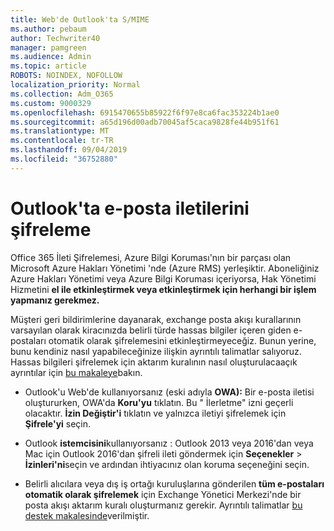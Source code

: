 ```yaml
---
title: Web'de Outlook'ta S/MIME
ms.author: pebaum
author: Techwriter40
manager: pamgreen
ms.audience: Admin
ms.topic: article
ROBOTS: NOINDEX, NOFOLLOW
localization_priority: Normal
ms.collection: Adm_O365
ms.custom: 9000329
ms.openlocfilehash: 6915470655b85922f6f97e8ca6fac353224b1ae0
ms.sourcegitcommit: a65d196d00adb70045af5caca9828fe44b951f61
ms.translationtype: MT
ms.contentlocale: tr-TR
ms.lasthandoff: 09/04/2019
ms.locfileid: "36752880"
---
```

# <a name="encrypt-email-messages-in-outlook"></a>Outlook'ta e-posta iletilerini şifreleme

Office 365 İleti Şifrelemesi, Azure Bilgi Koruması'nın bir parçası olan Microsoft Azure Hakları Yönetimi 'nde (Azure RMS) yerleşiktir. Aboneliğiniz Azure Hakları Yönetimi veya Azure Bilgi Koruması içeriyorsa, Hak Yönetimi Hizmetini **el ile etkinleştirmek veya etkinleştirmek için herhangi bir işlem yapmanız gerekmez.**

Müşteri geri bildirimlerine dayanarak, exchange posta akışı kurallarının varsayılan olarak kiracınızda belirli türde hassas bilgiler içeren giden e-postaları otomatik olarak şifrelemesini etkinleştirmeyeceğiz. Bunun yerine, bunu kendiniz nasıl yapabileceğinize ilişkin ayrıntılı talimatlar salıyoruz. Hassas bilgileri şifrelemek için aktarım kuralının nasıl oluşturulacaaçık ayrıntılar için [bu makaleye](https://aka.ms/OmeEtr)bakın.

- Outlook'u Web'de kullanıyorsanız (eski adıyla **OWA):** Bir e-posta iletisi oluştururken, OWA'da **Koru'yu** tıklatın. Bu " İlerletme" izni geçerli olacaktır. **İzin Değiştir'i** tıklatın ve yalnızca iletiyi şifrelemek için **Şifrele'yi** seçin.

- Outlook **istemcisini**kullanıyorsanız : Outlook 2013 veya 2016'dan veya Mac için Outlook 2016'dan şifreli ileti göndermek için **Seçenekler** > **İzinleri'ni**seçin ve ardından ihtiyacınız olan koruma seçeneğini seçin.

- Belirli alıcılara veya dış iş ortağı kuruluşlarına gönderilen **tüm e-postaları otomatik olarak şifrelemek** için Exchange Yönetici Merkezi'nde bir posta akışı aktarım kuralı oluşturmanız gerekir. Ayrıntılı talimatlar [bu destek makalesinde](https://docs.microsoft.com/office365/securitycompliance/define-mail-flow-rules-to-encrypt-email#create-a-mail-flow-rule-to-encrypt-email-messages-with-the-new-ome-capabilities)verilmiştir.

